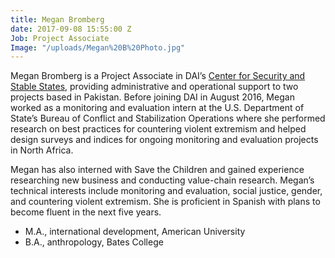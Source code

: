 ```yaml
---
title: Megan Bromberg
date: 2017-09-08 15:55:00 Z
Job: Project Associate
Image: "/uploads/Megan%20B%20Photo.jpg"
---
```


Megan Bromberg is a Project Associate in DAI’s [Center for Security and Stable States](https://www.dai.com/our-work/solutions/fragile-states), providing administrative and operational support to two projects based in Pakistan. Before joining DAI in August 2016, Megan worked as a monitoring and evaluation intern at the U.S. Department of State’s Bureau of Conflict and Stabilization Operations where she performed research on best practices for countering violent extremism and helped design surveys and indices for ongoing monitoring and evaluation projects in North Africa.  

<!--more-->

Megan has also interned with Save the Children and gained experience researching new business and conducting value-chain research. Megan’s technical interests include monitoring and evaluation, social justice, gender, and countering violent extremism. She is proficient in Spanish with plans to become fluent in the next five years.  
  
* M.A., international development, American University
* B.A., anthropology, Bates College 